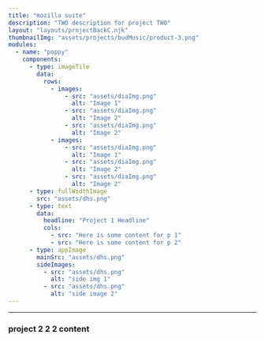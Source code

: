 ```yaml
---
title: "mozilla suite"
description: "TWO description for project TWO"
layout: "layouts/projectBackC.njk"
thumbnailImg: "assets/projects/budMusic/product-3.png"
modules:
  - name: "poppy"
    components:
      - type: imageTile
        data:
          rows:
            - images:
                - src: "assets/diaImg.png"
                  alt: "Image 1"
                - src: "assets/diaImg.png"
                  alt: "Image 2"
                - src: "assets/diaImg.png"
                  alt: "Image 2"
            - images:
                - src: "assets/diaImg.png"
                  alt: "Image 1"
                - src: "assets/diaImg.png"
                  alt: "Image 2"
                - src: "assets/diaImg.png"
                  alt: "Image 2"
      - type: fullWidthImage
        src: "assets/dhs.png"
      - type: text
        data:
          headline: "Project 1 Headline"
          cols:
            - src: "Here is some content for p 1"
            - src: "Here is some content for p 2"
      - type: appImage
        mainSrc: "assets/dhs.png"
        sideImages:
          - src: "assets/dhs.png"
            alt: "side img 1"
          - src: "assets/dhs.png"
            alt: "side image 2"
---
```


---

### project 2 2 2 content

